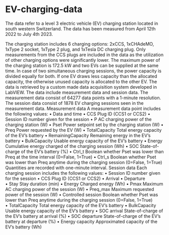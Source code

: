 # EV-charging-data
The data refer to a level 3 electric vehicle (EV) charging station located in south western Switzerland. The data has been measured from April 12th 2022 to July 4th 2023.

The charging station includes 6 charging options: 2xCCS, 1xCHAdeMO, 1xType 2 socket, 1xType 2 plug, and 1xTesla DC charging plug. Only measurements from the CCS plugs are included in the data as the utilization of other charging options were significantly lower. The maximum power of the charging station is 172.5 kW and two EVs can be supplied at the same time. 
In case of two simultaneous charging sessions, the power capacity is divided equally for both. If one EV draws less capacity than the allocated capacity, the otherwise unused capacity is allocated to the other EV.
The data is retrieved by a custom made data acquisition system developed in LabVIEW. The data include measurement data and session data. The measurement data consist of 64277 data points with a 1-minute resolution. The session data consist of 1878 EV charging sessions seen in the measurement data. 
Measurement data
A measurement data point includes the following values: 
•	Data and time
•	CCS		Plug ID (CCS1 or CCS2)
•	Session	ID number given for the session
•	P		AC charging power of the charging station (W)
•	Pset		Power setpoint set by the charging station (W)
•	Preq		Power requested by the EV (W)
•	TotalCapacity	Total energy capacity of the EV’s battery
•	RemainingCapacity	Remaining energy in the EV’s battery
•	BulkCapacity	Usable energy capacity of the EV’s battery
•	Energy	Cumulative energy charged of the charging session (Wh)
•	SOC		State-of-charge of the EV’s battery (%)
•	Ctrl_t		Boolean whether Pset was lower than Preq at the time interval (0=False, 1=True)
•	Ctrl_s		Boolean whether Pset was lower than Preq anytime during the charging session (0=False, 1=True)
Quantities are recorded with one-minute interval.
Session data
Each charging session includes the following values:
•	Session	ID number given for the session
•	CCS		Plug ID (CCS1 or CCS2)
•	Arrival	
•	Departure	
•	Stay 		Stay duration (min)
•	Energy 	Charged energy (Wh)
•	Pmax		Maximum AC charging power of the session (W)
•	Preq_max	Maximum requested power of the session (W)
•	Controlled session 	Boolean whether Pset was lower than Preq anytime during the charging session (0=False, 1=True)	
•	TotalCapacity	Total energy capacity of the EV’s battery
•	BulkCapacity	Usable energy capacity of the EV’s battery
•	SOC arrival	State-of-charge of the EV’s battery at arrival (%)
•	SOC departure	State-of-charge of the EV’s battery at departure (%)
•	Energy capacity 	Approximated capacity of the EV’s battery (Wh)
